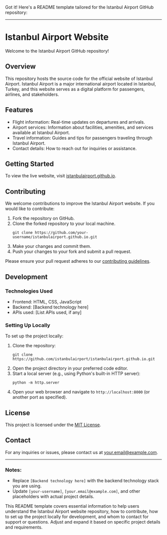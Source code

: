 Got it! Here's a README template tailored for the Istanbul Airport GitHub repository:

---

# Istanbul Airport Website

Welcome to the Istanbul Airport GitHub repository!

## Overview
This repository hosts the source code for the official website of Istanbul Airport. Istanbul Airport is a major international airport located in Istanbul, Turkey, and this website serves as a digital platform for passengers, airlines, and stakeholders.

## Features
- Flight information: Real-time updates on departures and arrivals.
- Airport services: Information about facilities, amenities, and services available at Istanbul Airport.
- Travel information: Guides and tips for passengers traveling through Istanbul Airport.
- Contact details: How to reach out for inquiries or assistance.

## Getting Started
To view the live website, visit [istanbulairport.github.io](https://istanbulairport.github.io).

## Contributing
We welcome contributions to improve the Istanbul Airport website. If you would like to contribute:
1. Fork the repository on GitHub.
2. Clone the forked repository to your local machine.
   ```
   git clone https://github.com/your-username/istanbulairport.github.io.git
   ```
3. Make your changes and commit them.
4. Push your changes to your fork and submit a pull request.

Please ensure your pull request adheres to our [contributing guidelines](CONTRIBUTING.md).

## Development
### Technologies Used
- Frontend: HTML, CSS, JavaScript
- Backend: [Backend technology here]
- APIs used: [List APIs used, if any]

### Setting Up Locally
To set up the project locally:
1. Clone the repository:
   ```
   git clone https://github.com/istanbulairport/istanbulairport.github.io.git
   ```
2. Open the project directory in your preferred code editor.
3. Start a local server (e.g., using Python's built-in HTTP server):
   ```
   python -m http.server
   ```
4. Open your web browser and navigate to `http://localhost:8000` (or another port as specified).

## License
This project is licensed under the [MIT License](LICENSE).

## Contact
For any inquiries or issues, please contact us at [your.email@example.com](mailto:your.email@example.com).

---

### Notes:
- Replace `[Backend technology here]` with the backend technology stack you are using.
- Update `[your-username]`, `[your.email@example.com]`, and other placeholders with actual project details.

This README template covers essential information to help users understand the Istanbul Airport website repository, how to contribute, how to set up the project locally for development, and whom to contact for support or questions. Adjust and expand it based on specific project details and requirements.
